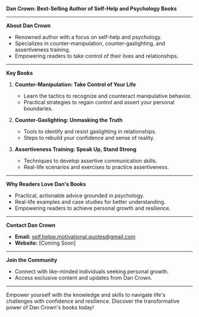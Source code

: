 **Dan Crown: Best-Selling Author of Self-Help and Psychology Books**

---

**About Dan Crown**

- Renowned author with a focus on self-help and psychology.
- Specializes in counter-manipulation, counter-gaslighting, and assertiveness training.
- Empowering readers to take control of their lives and relationships.

---

**Key Books**

1. **Counter-Manipulation: Take Control of Your Life**
   - Learn the tactics to recognize and counteract manipulative behavior.
   - Practical strategies to regain control and assert your personal boundaries.

2. **Counter-Gaslighting: Unmasking the Truth**
   - Tools to identify and resist gaslighting in relationships.
   - Steps to rebuild your confidence and sense of reality.

3. **Assertiveness Training: Speak Up, Stand Strong**
   - Techniques to develop assertive communication skills.
   - Real-life scenarios and exercises to practice assertiveness.

---

**Why Readers Love Dan's Books**

- Practical, actionable advice grounded in psychology.
- Real-life examples and case studies for better understanding.
- Empowering readers to achieve personal growth and resilience.

---

**Contact Dan Crown**

- **Email:** self.helpp.motivational.quotes@gmail.com
- **Website:** [Coming Soon]

---

**Join the Community**

- Connect with like-minded individuals seeking personal growth.
- Access exclusive content and updates from Dan Crown.

---

Empower yourself with the knowledge and skills to navigate life's challenges with confidence and resilience. Discover the transformative power of Dan Crown's books today!

